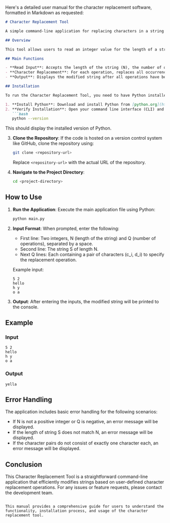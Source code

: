 Here's a detailed user manual for the character replacement software, formatted in Markdown as requested:

```markdown
# Character Replacement Tool

A simple command-line application for replacing characters in a string based on user-defined operations.

## Overview

This tool allows users to read an integer value for the length of a string and the number of character replacement operations they wish to perform. It then modifies the string by replacing specified characters according to the provided operations.

## Main Functions

- **Read Input**: Accepts the length of the string (N), the number of operations (Q), the string itself (S), and pairs of characters to replace.
- **Character Replacement**: For each operation, replaces all occurrences of a specified character with another character in the string.
- **Output**: Displays the modified string after all operations have been applied.

## Installation

To run the Character Replacement Tool, you need to have Python installed on your machine. Follow these steps to set up your environment:

1. **Install Python**: Download and install Python from [python.org](https://www.python.org/downloads/).
2. **Verify Installation**: Open your command line interface (CLI) and run:
   ```bash
   python --version
   ```
   This should display the installed version of Python.

3. **Clone the Repository**: If the code is hosted on a version control system like GitHub, clone the repository using:
   ```bash
   git clone <repository-url>
   ```
   Replace `<repository-url>` with the actual URL of the repository.

4. **Navigate to the Project Directory**:
   ```bash
   cd <project-directory>
   ```

## How to Use

1. **Run the Application**: Execute the main application file using Python:
   ```bash
   python main.py
   ```

2. **Input Format**: When prompted, enter the following:
   - First line: Two integers, N (length of the string) and Q (number of operations), separated by a space.
   - Second line: The string S of length N.
   - Next Q lines: Each containing a pair of characters (c_i, d_i) to specify the replacement operation.

   Example input:
   ```
   5 2
   hello
   h y
   o a
   ```

3. **Output**: After entering the inputs, the modified string will be printed to the console.

## Example

### Input
```
5 2
hello
h y
o a
```

### Output
```
yella
```

## Error Handling

The application includes basic error handling for the following scenarios:
- If N is not a positive integer or Q is negative, an error message will be displayed.
- If the length of string S does not match N, an error message will be displayed.
- If the character pairs do not consist of exactly one character each, an error message will be displayed.

## Conclusion

This Character Replacement Tool is a straightforward command-line application that efficiently modifies strings based on user-defined character replacement operations. For any issues or feature requests, please contact the development team.

```

This manual provides a comprehensive guide for users to understand the functionality, installation process, and usage of the character replacement tool.